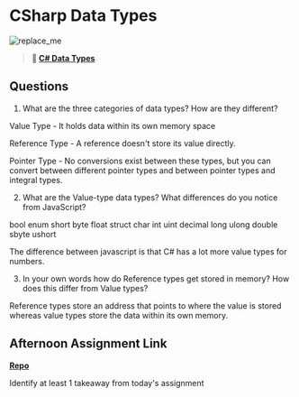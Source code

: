 # CSharp Data Types

![replace_me](https://codeworks.blob.core.windows.net/public/assets/img/illustrations/placeholder.svg)

> **📖 [C# Data Types](https://codeworksacademy.com/fs-student-guide/resources/wk10/01-CSharp-Generics)**

## Questions

1. What are the three categories of data types? How are they different?

Value Type - It holds data within its own memory space

Reference Type - A reference doesn't store its value directly.

Pointer Type - No conversions exist between these types, but you can convert between different pointer types and between pointer types and integral types. 

2. What are the Value-type data types? What differences do you notice from JavaScript?

bool      enum      short
byte      float     struct
char      int       uint
decimal   long      ulong
double    sbyte     ushort

The difference between javascript is that C# has a lot more value types for numbers. 

3. In your own words how do Reference types get stored in memory? How does this differ from Value types?

Reference types store an address that points to where the value is stored whereas value types store the data within its own memory. 



## Afternoon Assignment Link

**[Repo](https://github.com/Max-Ball/rockpaperscissors)**

Identify at least 1 takeaway from today's assignment
